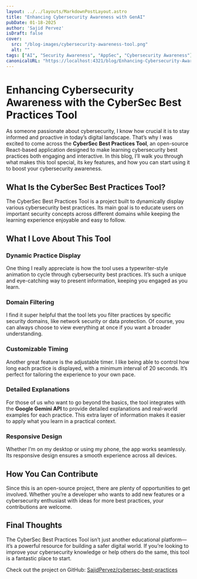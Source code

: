 ```yaml
---
layout: ../../layouts/MarkdownPostLayout.astro
title: "Enhancing Cybersecurity Awareness with GenAI"
pubDate: 01-18-2025
author: 'Sajid Pervez'
isDraft: false
cover:
  src: "/blog-images/cybersecurity-awareness-tool.png"
  alt: ""
tags: ["AI", "Security Awareness", "AppSec", "Cybersecurity Awareness"]
canonicalURL: "https://localhost:4321/blog/Enhancing-Cybersecurity-Awareness-Tool"
---
```



# Enhancing Cybersecurity Awareness with the CyberSec Best Practices Tool

As someone passionate about cybersecurity, I know how crucial it is to stay informed and proactive in today’s digital landscape. That’s why I was excited to come across the **CyberSec Best Practices Tool**, an open-source React-based application designed to make learning cybersecurity best practices both engaging and interactive. In this blog, I’ll walk you through what makes this tool special, its key features, and how you can start using it to boost your cybersecurity awareness.

## What Is the CyberSec Best Practices Tool?
The CyberSec Best Practices Tool is a project built to dynamically display various cybersecurity best practices. Its main goal is to educate users on important security concepts across different domains while keeping the learning experience enjoyable and easy to follow.

## What I Love About This Tool
### Dynamic Practice Display
One thing I really appreciate is how the tool uses a typewriter-style animation to cycle through cybersecurity best practices. It’s such a unique and eye-catching way to present information, keeping you engaged as you learn.

### Domain Filtering
I find it super helpful that the tool lets you filter practices by specific security domains, like network security or data protection. Of course, you can always choose to view everything at once if you want a broader understanding.

### Customizable Timing
Another great feature is the adjustable timer. I like being able to control how long each practice is displayed, with a minimum interval of 20 seconds. It’s perfect for tailoring the experience to your own pace.

### Detailed Explanations
For those of us who want to go beyond the basics, the tool integrates with the **Google Gemini API** to provide detailed explanations and real-world examples for each practice. This extra layer of information makes it easier to apply what you learn in a practical context.

### Responsive Design
Whether I’m on my desktop or using my phone, the app works seamlessly. Its responsive design ensures a smooth experience across all devices.

## How You Can Contribute
Since this is an open-source project, there are plenty of opportunities to get involved. Whether you’re a developer who wants to add new features or a cybersecurity enthusiast with ideas for more best practices, your contributions are welcome.

## Final Thoughts
The CyberSec Best Practices Tool isn’t just another educational platform—it’s a powerful resource for building a safer digital world. If you’re looking to improve your cybersecurity knowledge or help others do the same, this tool is a fantastic place to start.

Check out the project on GitHub: [SajidPervez/cybersec-best-practices](https://github.com/SajidPervez/cybersec-best-practices)


